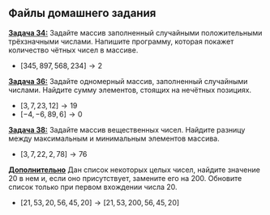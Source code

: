## Файлы домашнего задания

[**Задача 34:**](home_work/34/Program.cs) Задайте массив заполненный случайными положительными трёхзначными числами. Напишите программу, которая покажет количество чётных чисел в массиве.

- $[345, 897, 568, 234] \rightarrow 2$

[**Задача 36:**](home_work/36/Program.cs) Задайте одномерный массив, заполненный случайными числами. Найдите сумму элементов, стоящих на нечётных позициях.

- $[3, 7, 23, 12] \rightarrow 19$
- $[-4, -6, 89, 6] \rightarrow 0$

[**Задача 38:**](home_work/38/Program.cs) Задайте массив вещественных чисел. Найдите разницу между максимальным и минимальным элементов массива.

- $[3, 7, 22, 2, 78] \rightarrow 76$

[**Дополнительно**](home_work/star/Program.cs)
Дан список некоторых целых чисел, найдите значение 20 в нем и, если оно присутствует, замените его на 200. Обновите список только при первом вхождении числа 20.
- $[21, 53,20, 56, 45,20] \rightarrow [21, 53,200, 56, 45,20]$